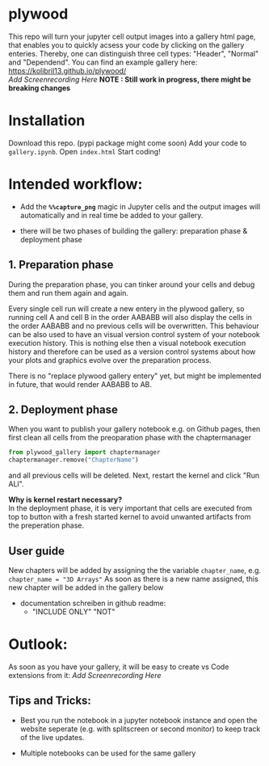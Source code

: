 # plywood

This repo will turn your jupyter cell output images into a gallery html page, that enables you to quickly acsess your code by clicking on the gallery enteries. Thereby, one can distinguish three cell types: "Header", "Normal" and "Dependend". 
You can find an example gallery here: https://kolibril13.github.io/plywood/   
*Add Screenrecording Here*
**NOTE : Still work in progress, there might be breaking changes**

# Installation
Download this repo. (pypi package might come soon)
Add your code to `gallery.ipynb`.
Open `index.html`
Start coding! 

# Intended workflow:

* Add the **`%%capture_png`** magic in Jupyter cells and the output images will automatically and in real time be added to your gallery. 

* there will be two phases of building the gallery: preparation phase & deployment phase

## 1. Preparation phase

During the preparation phase, you can tinker around your cells and debug them and run them again and again.

Every single cell run will create a new entery in the plywood gallery, so running cell A and cell B  in the order AABABB will also display the cells in the order AABABB and no previous cells will be overwritten.
This behaviour can be also used to have an visual version control system of your notebook execution history.
This is nothing else then a visual notebook execution history and therefore can be used as a version control systems about how your plots and graphics evolve over the preparation process. 

There is no "replace plywood gallery entery" yet, but might be implemented in future, that would render AABABB to AB.

## 2. Deployment phase

When you want to publish your gallery notebook e.g. on Github pages, then first clean all cells from the preoparation phase with the chaptermanager  
```py
from plywood_gallery import chaptermanager
chaptermanager.remove("ChapterName")

```
and all previous cells will be deleted.
Next, restart the kernel and click "Run ALl".

**Why is kernel restart necessary?**  
In the deployment phase, it is very important that cells are executed from top to button with a fresh started kernel to avoid unwanted artifacts from the preperation phase.

## User guide
New chapters will be added by assigning the the variable `chapter_name`, e.g. `chapter_name = "3D Arrays"`
As soon as there is a new name assigned, this new chapter will be added in the gallery below 


* documentation schreiben in github readme:
    * "INCLUDE ONLY" "NOT"




# Outlook:
As soon as you have your gallery, it will be easy to create vs Code extensions from it:
*Add Screenrecording Here*


## Tips and Tricks:

* Best you run the notebook in a jupyter notebook instance and open the website seperate (e.g. with splitscreen or second monitor) to keep track of the live updates.

* Multiple notebooks can be used for the same gallery